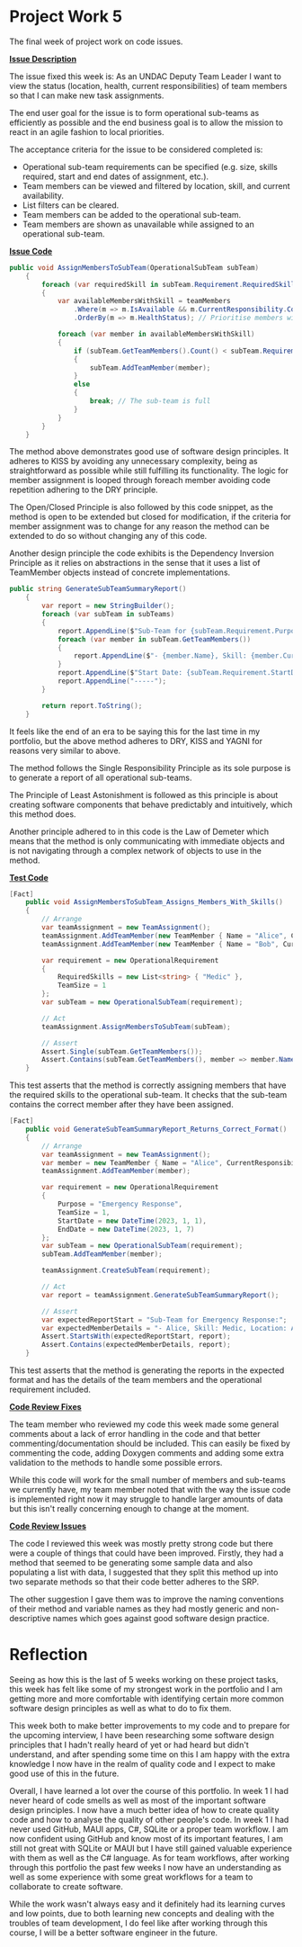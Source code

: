 # Project Work 5

The final week of project work on code issues.

**<ins>Issue Description<ins>**

The issue fixed this week is: As an UNDAC Deputy Team Leader I want to view the status (location, health, current responsibilities) of team members so that I can make new task assignments.

The end user goal for the issue is to form operational sub-teams as efficiently as possible and the end business goal is to allow the mission to react in an agile fashion to local priorities.

The acceptance criteria for the issue to be considered completed is: 
* Operational sub-team requirements can be specified (e.g. size, skills required, start and end dates of assignment, etc.).
* Team members can be viewed and filtered by location, skill, and current availability.
* List filters can be cleared.
* Team members can be added to the operational sub-team.
* Team members are shown as unavailable while assigned to an operational sub-team.

**<ins>Issue Code<ins>**

```c#
public void AssignMembersToSubTeam(OperationalSubTeam subTeam)
    {
        foreach (var requiredSkill in subTeam.Requirement.RequiredSkills)
        {
            var availableMembersWithSkill = teamMembers
                .Where(m => m.IsAvailable && m.CurrentResponsibility.Contains(requiredSkill))
                .OrderBy(m => m.HealthStatus); // Prioritise members with better health status

            foreach (var member in availableMembersWithSkill)
            {
                if (subTeam.GetTeamMembers().Count() < subTeam.Requirement.TeamSize)
                {
                    subTeam.AddTeamMember(member);
                }
                else
                {
                    break; // The sub-team is full
                }
            }
        }
    }
```

The method above demonstrates good use of software design principles.  It adheres to KISS by avoiding any unnecessary complexity, being as straightforward as possible while still fulfilling its functionality.  The logic for member assignment is looped through foreach member avoiding code repetition adhering to the DRY principle.

The Open/Closed Principle is also followed by this code snippet, as the method is open to be extended but closed for modification, if the criteria for member assignment was to change for any reason the method can be extended to do so without changing any of this code.

Another design principle the code exhibits is the Dependency Inversion Principle as it relies on abstractions in the sense that it uses a list of TeamMember objects instead of concrete implementations.

```c#
public string GenerateSubTeamSummaryReport()
    {
        var report = new StringBuilder();
        foreach (var subTeam in subTeams)
        {
            report.AppendLine($"Sub-Team for {subTeam.Requirement.Purpose}:");
            foreach (var member in subTeam.GetTeamMembers())
            {
                report.AppendLine($"- {member.Name}, Skill: {member.CurrentResponsibility}, Location: {member.Location}");
            }
            report.AppendLine($"Start Date: {subTeam.Requirement.StartDate}, End Date: {subTeam.Requirement.EndDate}");
            report.AppendLine("-----");
        }

        return report.ToString();
    }
```

It feels like the end of an era to be saying this for the last time in my portfolio, but the above method adheres to DRY, KISS and YAGNI for reasons very similar to above.

The method follows the Single Responsibility Principle as its sole purpose is to generate a report of all operational sub-teams.

The Principle of Least Astonishment is followed as this principle is about creating software components that behave predictably and intuitively, which this method does.

Another principle adhered to in this code is the Law of Demeter which means that the method is only communicating with immediate objects and is not navigating through a complex network of objects to use in the method.

**<ins>Test Code<ins>**

```c#
[Fact]
    public void AssignMembersToSubTeam_Assigns_Members_With_Skills()
    {
        // Arrange
        var teamAssignment = new TeamAssignment();
        teamAssignment.AddTeamMember(new TeamMember { Name = "Alice", CurrentResponsibility = "Medic", IsAvailable = true });
        teamAssignment.AddTeamMember(new TeamMember { Name = "Bob", CurrentResponsibility = "Engineer", IsAvailable = true });

        var requirement = new OperationalRequirement
        {
            RequiredSkills = new List<string> { "Medic" },
            TeamSize = 1
        };
        var subTeam = new OperationalSubTeam(requirement);

        // Act
        teamAssignment.AssignMembersToSubTeam(subTeam);

        // Assert
        Assert.Single(subTeam.GetTeamMembers());
        Assert.Contains(subTeam.GetTeamMembers(), member => member.Name == "Alice");
    }
```

This test asserts that the method is correctly assigning members that have the required skills to the operational sub-team.  It checks that the sub-team contains the correct member after they have been assigned.

```c#
[Fact]
    public void GenerateSubTeamSummaryReport_Returns_Correct_Format()
    {
        // Arrange
        var teamAssignment = new TeamAssignment();
        var member = new TeamMember { Name = "Alice", CurrentResponsibility = "Medic", Location = "Area 1", IsAvailable = true };
        teamAssignment.AddTeamMember(member);

        var requirement = new OperationalRequirement
        {
            Purpose = "Emergency Response",
            TeamSize = 1,
            StartDate = new DateTime(2023, 1, 1),
            EndDate = new DateTime(2023, 1, 7)
        };
        var subTeam = new OperationalSubTeam(requirement);
        subTeam.AddTeamMember(member);

        teamAssignment.CreateSubTeam(requirement);

        // Act
        var report = teamAssignment.GenerateSubTeamSummaryReport();

        // Assert
        var expectedReportStart = "Sub-Team for Emergency Response:";
        var expectedMemberDetails = "- Alice, Skill: Medic, Location: Area 1";
        Assert.StartsWith(expectedReportStart, report);
        Assert.Contains(expectedMemberDetails, report);
    }
```

This test asserts that the method is generating the reports in the expected format and has the details of the team members and the operational requirement included.

**<ins>Code Review Fixes<ins>**

The team member who reviewed my code this week made some general comments about a lack of error handling in the code and that better commenting/documentation should be included.  This can easily be fixed by commenting the code, adding Doxygen comments and adding some extra validation to the methods to handle some possible errors.

While this code will work for the small number of members and sub-teams we currently have, my team member noted that with the way the issue code is implemented right now it may struggle to handle larger amounts of data but this isn't really concerning enough to change at the moment.

**<ins>Code Review Issues<ins>**

The code I reviewed this week was mostly pretty strong code but there were a couple of things that could have been improved.  Firstly, they had a method that seemed to be generating some sample data and also populating a list with data, I suggested that they split this method up into two separate methods so that their code better adheres to the SRP.

The other suggestion I gave them was to improve the naming conventions of their method and variable names as they had mostly generic and non-descriptive names which goes against good software design practice.

# Reflection

Seeing as how this is the last of 5 weeks working on these project tasks, this week has felt like some of my strongest work in the portfolio and I am getting more and more comfortable with identifying certain more common software design principles as well as what to do to fix them.

This week both to make better improvements to my code and to prepare for the upcoming interview, I have been researching some software design principles that I hadn't really heard of yet or had heard but didn't understand, and after spending some time on this I am happy with the extra knowledge I now have in the realm of quality code and I expect to make good use of this in the future.

Overall, I have learned a lot over the course of this portfolio.  In week 1 I had never heard of code smells as well as most of the important software design principles.  I now have a much better idea of how to create quality code and how to analyse the quality of other people's code.  In week 1 I had never used GitHub, MAUI apps, C#, SQLite or a proper team workflow.  I am now confident using GitHub and know most of its important features, I am still not great with SQLite or MAUI but I have still gained valuable experience with them as well as the C# language.  As for team workflows, after working through this portfolio the past few weeks I now have an understanding as well as some experience with some great workflows for a team to collaborate to create software.

While the work wasn't always easy and it definitely had its learning curves and low points, due to both learning new concepts and dealing with the troubles of team development, I do feel like after working through this course, I will be a better software engineer in the future.
